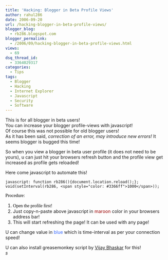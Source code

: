 ```yaml
---
title: 'Hacking: Blogger in Beta Profile Views'
author: rahul286
date: 2006-09-20
url: /hacking-blogger-in-beta-profile-views/
blogger_blog:
  - rb286.blogspot.com
blogger_permalink:
  - /2006/09/hacking-blogger-in-beta-profile-views.html
views:
  - 69
dsq_thread_id:
  - 3364029317
categories:
  - Tips
tags:
  - Blogger
  - Hacking
  - Internet Explorer
  - Javascript
  - Security
  - Software
---
```

This is for all blogger in beta users!  
You can increase your blogger profile-views with javascript!  
Of course this was not possible for old blogger users!  
As it has been said, <span style="font-style: italic">correction of an error, may introduce new errors! </span>It seems blogger is bugged this time!

So when you view a blogger in beta user profile (it does not need to be yours), u can just hit your browsers refresh button and the profile view get increased as profile gets reloaded!

Here come javascript to automate this!

`javascript: function rb286(){document.location.reload();}; void(setInterval(rb286, <span style="color: #3366ff">1000</span>));`

<span style="color: #000000; font-family: georgia">Procedure:<br /> </span>

  1. <span style="color: #990000; font-family: courier new"><span style="color: #000000; font-family: georgia">Open the profile first!</span></span><span style="color: #990000; font-weight: bold; font-family: courier new"><span style="font-weight: bold; font-family: georgia"><span style="color: #000000"></span></span></span>
  2. Just copy-n-paste above javascript in <span style="color: #990000">maroon</span> color in your browsers address bar!
  3. This will start refreshing the page! It can be used with any page!

U can change value in <span style="color: #3366ff">blue</span> which is time-interval as per your connection speed!

U can also install greasemonkey script by <a href="http://www.vijayhacks.net/" onclick="_gaq.push(['_trackEvent', 'outbound-article', 'http://www.vijayhacks.net/', 'Vijay Bhaskar']);" >Vijay Bhaskar</a> for this!  
<span style="font-style: italic">s<br /> </span>

